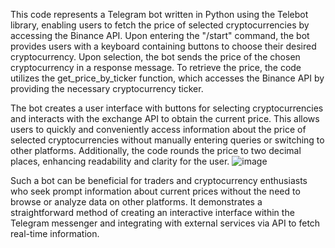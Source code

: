 This code represents a Telegram bot written in Python using the Telebot library, enabling users to fetch the price of selected cryptocurrencies by accessing the Binance API. Upon entering the "/start" command, the bot provides users with a keyboard containing buttons to choose their desired cryptocurrency. Upon selection, the bot sends the price of the chosen cryptocurrency in a response message. To retrieve the price, the code utilizes the get_price_by_ticker function, which accesses the Binance API by providing the necessary cryptocurrency ticker.

The bot creates a user interface with buttons for selecting cryptocurrencies and interacts with the exchange API to obtain the current price. This allows users to quickly and conveniently access information about the price of selected cryptocurrencies without manually entering queries or switching to other platforms. Additionally, the code rounds the price to two decimal places, enhancing readability and clarity for the user.
![image](https://github.com/korek293/Telegram-bot/assets/125805835/4fa4ca3f-16ff-4369-8f7f-bddae86c0732)

Such a bot can be beneficial for traders and cryptocurrency enthusiasts who seek prompt information about current prices without the need to browse or analyze data on other platforms. It demonstrates a straightforward method of creating an interactive interface within the Telegram messenger and integrating with external services via API to fetch real-time information.


